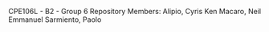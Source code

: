 CPE106L - B2 - Group 6 Repository
Members:
Alipio, Cyris Ken
Macaro, Neil Emmanuel
Sarmiento, Paolo
